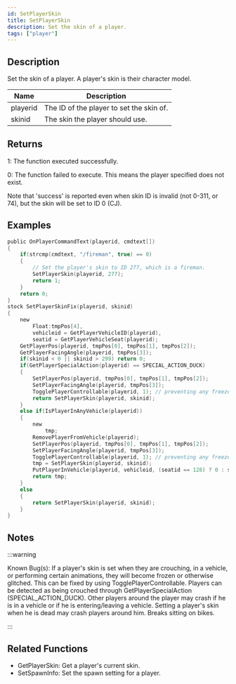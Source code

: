 ```yaml
---
id: SetPlayerSkin
title: SetPlayerSkin
description: Set the skin of a player.
tags: ["player"]
---
```


## Description

Set the skin of a player. A player's skin is their character model.

| Name     | Description                              |
| -------- | ---------------------------------------- |
| playerid | The ID of the player to set the skin of. |
| skinid   | The skin the player should use.          |

## Returns

1: The function executed successfully.

0: The function failed to execute. This means the player specified does not exist.

Note that 'success' is reported even when skin ID is invalid (not 0-311, or 74), but the skin will be set to ID 0 (CJ).

## Examples

```c
public OnPlayerCommandText(playerid, cmdtext[])
{
    if(strcmp(cmdtext, "/fireman", true) == 0)
    {
        // Set the player's skin to ID 277, which is a fireman.
        SetPlayerSkin(playerid, 277);
        return 1;
    }
    return 0;
}
stock SetPlayerSkinFix(playerid, skinid)
{
    new
        Float:tmpPos[4],
        vehicleid = GetPlayerVehicleID(playerid),
        seatid = GetPlayerVehicleSeat(playerid);
    GetPlayerPos(playerid, tmpPos[0], tmpPos[1], tmpPos[2]);
    GetPlayerFacingAngle(playerid, tmpPos[3]);
    if(skinid < 0 || skinid > 299) return 0;
    if(GetPlayerSpecialAction(playerid) == SPECIAL_ACTION_DUCK)
    {
        SetPlayerPos(playerid, tmpPos[0], tmpPos[1], tmpPos[2]);
        SetPlayerFacingAngle(playerid, tmpPos[3]);
        TogglePlayerControllable(playerid, 1); // preventing any freeze - optional
        return SetPlayerSkin(playerid, skinid);
    }
    else if(IsPlayerInAnyVehicle(playerid))
    {
        new
            tmp;
        RemovePlayerFromVehicle(playerid);
        SetPlayerPos(playerid, tmpPos[0], tmpPos[1], tmpPos[2]);
        SetPlayerFacingAngle(playerid, tmpPos[3]);
        TogglePlayerControllable(playerid, 1); // preventing any freeze - important - because of doing animations of exiting vehicle
        tmp = SetPlayerSkin(playerid, skinid);
        PutPlayerInVehicle(playerid, vehicleid, (seatid == 128) ? 0 : seatid);
        return tmp;
    }
    else
    {
        return SetPlayerSkin(playerid, skinid);
    }
}
```

## Notes

:::warning

Known Bug(s):
If a player's skin is set when they are crouching, in a vehicle, or performing certain animations, they will become frozen or otherwise glitched. This can be fixed by using TogglePlayerControllable. Players can be detected as being crouched through GetPlayerSpecialAction (SPECIAL_ACTION_DUCK).
Other players around the player may crash if he is in a vehicle or if he is entering/leaving a vehicle.
Setting a player's skin when he is dead may crash players around him.
Breaks sitting on bikes.

:::

## Related Functions

- GetPlayerSkin: Get a player's current skin.
- SetSpawnInfo: Set the spawn setting for a player.
